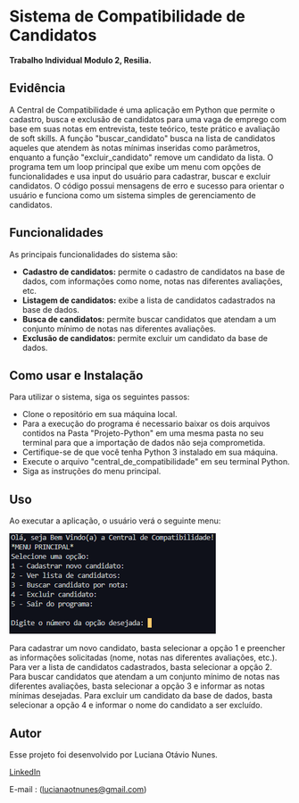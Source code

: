 # Sistema de Compatibilidade de Candidatos

**Trabalho Individual Modulo 2, Resilia.**

## Evidência
A Central de Compatibilidade é uma aplicação em Python que permite o cadastro, busca e exclusão de candidatos para uma vaga de emprego com base em suas notas em entrevista, teste teórico, teste prático e avaliação de soft skills. A função "buscar_candidato" busca na lista de candidatos aqueles que atendem às notas mínimas inseridas como parâmetros, enquanto a função "excluir_candidato" remove um candidato da lista. O programa tem um loop principal que exibe um menu com opções de funcionalidades e usa input do usuário para cadastrar, buscar e excluir candidatos. O código possui mensagens de erro e sucesso para orientar o usuário e funciona como um sistema simples de gerenciamento de candidatos.

## Funcionalidades
As principais funcionalidades do sistema são:

- **Cadastro de candidatos:** permite o cadastro de candidatos na base de dados, com informações como nome, notas nas diferentes avaliações, etc.
- **Listagem de candidatos:** exibe a lista de candidatos cadastrados na base de dados.
- **Busca de candidatos:** permite buscar candidatos que atendam a um conjunto mínimo de notas nas diferentes avaliações.
- **Exclusão de candidatos:** permite excluir um candidato da base de dados.

## Como usar e Instalação

Para utilizar o sistema, siga os seguintes passos:

- Clone o repositório em sua máquina local.
- Para a execução do programa é necessario baixar os dois arquivos contidos na Pasta "Projeto-Python" em uma mesma pasta no seu terminal para que a importação de dados não seja comprometida.
- Certifique-se de que você tenha Python 3 instalado em sua máquina.
- Execute o arquivo "central_de_compatibilidade" em seu terminal Python.
- Siga as instruções do menu principal.

## Uso
Ao executar a aplicação, o usuário verá o seguinte menu:

![Menu Inicial](https://github.com/luhonunes/Central-de-Compatibilidade/blob/main/Imagens/Menu%20Inicial.png)

Para cadastrar um novo candidato, basta selecionar a opção 1 e preencher as informações solicitadas (nome, notas nas diferentes avaliações, etc.). Para ver a lista de candidatos cadastrados, basta selecionar a opção 2. Para buscar candidatos que atendam a um conjunto mínimo de notas nas diferentes avaliações, basta selecionar a opção 3 e informar as notas mínimas desejadas. Para excluir um candidato da base de dados, basta selecionar a opção 4 e informar o nome do candidato a ser excluído.

## Autor
Esse projeto foi desenvolvido por Luciana Otávio Nunes.

[LinkedIn](https://www.linkedin.com/in/luhonunes/)

E-mail : (lucianaotnunes@gmail.com)